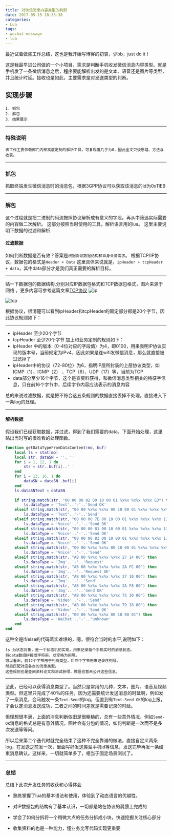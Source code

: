 ```yaml
---
title: 对微信消息内容类型的判断
date: 2017-05-15 18:35:38
categories:
- Lua
tags: 
- wechat-message
- lua
---
```

最近试着做些工作总结，这也是我开始写博客的初衷，少bb，just do it！

这是我最早进公司做的一个小项目，需求是判断手机收发微信消息内容类型。就是手机发了一条微信消息之后，程序要能解析出发的是文本、语音还是图片等类型，并且统计时延。接收也是如此，主要需求是对发送类型的判断。
<!--more-->

## 实现步骤
	1. 抓包
	2. 解包
	3. 结果展示

- - -
### 特殊说明
	该工作主要依赖部门内部高度定制的解析工具，可复现度几乎为0，因此全文只谈思路、方法与收获。

- - -
### 抓包
抓取终端发生微信消息时的消息包，根据3GPP协议可以获取该消息的id为0x11EB

- - -
### 解包
这个过程就是把二进制的码流按照协议解析成有意义的字段。再从中筛选实际需要的内容做二次解析。
这部分按照当时使用的工具，解析语言用的lua。
这里主要说明下数据的过滤和解析
#### 过滤数据
如何判断数据是否有效？答案是`根据协议数据结构和自身业务需求`。
根据TCP/IP协议，数据包的格式是`Header + Data`
这里具体来说就是，`ipHeader + tcpHeader + data`，其中data部分才是我们真正需要的解析目标。
- - -
贴一下数据包的数据结构,分别对应IP数据包格式和TCP数据包格式，图片来源于网络
。更多内容可参考这篇文章[TCP协议](http://www.ruanyifeng.com/blog/2017/06/tcp-protocol.html)
![ip](http://opxo4bto2.bkt.clouddn.com/pic/lua/wechat/IP_Package.png)

![tcp](http://opxo4bto2.bkt.clouddn.com/pic/lua/wechat/TCP_Package.png)

根据协议，很清楚可以看到ipHeader和tcpHeader的固定部分都是20个字节，因此协议规则如下：
_ _ _
- 	ipHeader 至少20个字节
- 	tcpHeader 至少20个字节
加上和业务定制的规则如下：
- ipHeader 中的版本（0-4位对应的字段值）为4，即0100，用来表明IP协议实现的版本号，当前规定为IPv4，因此如果是连wifi发微信消息，那么就直接被过滤掉了
- ipHeader中的协议（72-80位）为6，指明IP层所封装的上层协议类型，如ICMP（1）、IGMP（2） 、TCP（6）、UDP（17）等，当前为TCP
- data部分至少16个字节，这个是查资料获得，和微信消息类型相关的特征字信息，只在前16个字节中，后续字节内容应该表示的消息内容
   
总的来说过滤数据，就是把不符合这五条规则的数据直接丢掉不处理，直接进入下一条log的处理。
_ _ _

#### 解析数据

假设我们已经获取数据，并过滤，得到了我们需要的data，下面开始处理，这里贴出当时写的很难看的处理函数。
```lua
function getDataTypeFromDataContent(mo, buf)
    local ls = stat[mo]
    local str, dataSN = '', ''
    for i = 1, 12, 1 do
    	str = str..buf[i]..' '
    end
    for i = 13, 16, 1 do
    	dataSN = dataSN..buf[i]
    end
    ls.dataSNText = dataSN
 	
    if string.match(str, "00 00 00 82 00 10 00 01 %x%x %x%x %x%x ED") then
    	ls.dataType = 'Text'..'-'..'Send OK'
    elseif string.match(str, "00 00 %x%x %x%x 00 10 00 01 %x%x %x%x %x%x ED") then
    	ls.dataType = 'Text'..'-'..'Send'
    elseif string.match(str, "00 00 00 7E 00 10 00 01 %x%x %x%x %x%x 13") then
    	ls.dataType = 'Voice'..'-'..'Send OK'
    elseif string.match(str, "00 00 00 81 00 10 00 01 %x%x %x%x %x%x 13") then
    	ls.dataType = 'Voice'..'-'..'Send OK'
    elseif string.match(str, "00 00 00 83 00 10 00 01 %x%x %x%x %x%x 13") then
    	ls.dataType = 'Voice'..'-'..'Send OK'
    elseif string.match(str, "00 00 %x%x %x%x 00 10 00 01 %x%x %x%x %x%x 13") then
    	ls.dataType = 'Voice'..'-'..'Send'
    elseif string.match(str, "AB 00 %x%x %x%x %x%x 27 14 00") then
        ls.dataType = 'Img'..'-'..'Request'
    elseif string.match(str, "AB 00 %x%x %x%x %x%x 2A FC 00") then
        ls.dataType = 'Img'..'-'..'Request OK'
    elseif string.match(str, "AB 00 %x%x %x%x %x%x 27 10 00") then
        ls.dataType = 'Img'..'-'..'Send'
    elseif string.match(str, "AB 00 %x%x %x%x %x%x 2A F8 00") then
        ls.dataType = 'Img'..'-'..'Send OK'
    elseif string.match(str, "AB 00 %x%x %x%x %x%x 75 30 00") then
        ls.dataType = 'Video'..'-'..'Send'    
    elseif string.match(str, "AB 00 %x%x %x%x %x%x 79 18 00") then
        ls.dataType = 'Video'..'-'..'Send OK' 
    elseif string.match(str, "00 00 %x%x %x%x 00 10 00 01") then
        ls.dataType = 'WeChat'..'-'..'unknown'
    end
end
```
这种全是if/else的代码着实难堪的，嗯，很符合当时的水平,说明如下：

	ls 为状态对象，是一个状态机的实现，用来记录每个手机实时的消息状态。
	将data数组拼接成字符串，以空格为间隔。
    可以看出，前12个字节用于判断类型，后四个字节用来记录序列号。
	然后匹配对应各自的消息类型。
    这些规则也是查阅资料论文和测试获得，微信也暂未公开这些信息。
		
_ _ _
至此，已经可以获得消息类型了。当然只是常用的几种，文本，图片、语音及视频类型。但这里只完成了40%的任务，因为还需要统计发送消息的时延啊，例如发了一条消息，会马触发一条`Text-Send`的log，但直到有`Text-Send OK`的log上报，才会认定消息发送成功，二者之间的时间差就是需要记录的时延。

但理想很丰满，上面的消息判断依旧是很粗糙的，总有一些意外情况，例如`Send-OK`消息的格式总是有意外情况，图片会有分包的情况，如何判断是一次而不是多次发送等等问。

所以后来第二个迭代时就完全结束了这种不完全靠谱的做法，直接自定义两条log，在发送之前发一次，里面写好发送类型手机id等信息，发送完毕再发一条结束消息确认。这样来，一切就简单多了，相当于固定场景测试了。

- - -


### 总结
总结下此次开发任务的收获和心得体会

- 熟练掌握了lua的基本语法和使用，体验到了动态语言的优越性。

- 对IP数据包的结构有了基本认识，一切都是站在协议的肩膀上完成的

- 学会了如何分拆将一个稍微大点的任务分拆成小块，快速挖掘关注核心部分

- 收集资料的也是一种能力，懂业务比写代码实现更重要









